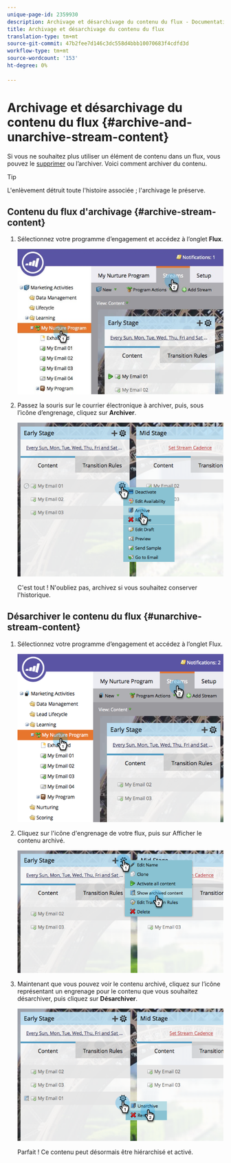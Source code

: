 ```yaml
---
unique-page-id: 2359930
description: Archivage et désarchivage du contenu du flux - Documentation sur le marketing - Documentation sur le produit
title: Archivage et désarchivage du contenu du flux
translation-type: tm+mt
source-git-commit: 47b2fee7d146c3dc558d4bbb10070683f4cdfd3d
workflow-type: tm+mt
source-wordcount: '153'
ht-degree: 0%

---
```



# Archivage et désarchivage du contenu du flux {#archive-and-unarchive-stream-content}

Si vous ne souhaitez plus utiliser un élément de contenu dans un flux, vous pouvez le [supprimer](remove-stream-content.md) ou l’archiver. Voici comment archiver du contenu.

>[!TIP]
>
>L&#39;enlèvement détruit toute l&#39;histoire associée ; l&#39;archivage le préserve.

## Contenu du flux d&#39;archivage {#archive-stream-content}

1. Sélectionnez votre programme d’engagement et accédez à l’onglet **Flux**.

   ![](assets/cloneasteam-4.jpg)

1. Passez la souris sur le courrier électronique à archiver, puis, sous l’icône d’engrenage, cliquez sur **Archiver**.

   ![](assets/image2014-9-15-17-3a42-3a7.png)

   C&#39;est tout ! N&#39;oubliez pas, archivez si vous souhaitez conserver l&#39;historique.

## Désarchiver le contenu du flux {#unarchive-stream-content}

1. Sélectionnez votre programme d’engagement et accédez à l’onglet Flux.

   ![](assets/image2014-9-15-17-3a42-3a11.png)

1. Cliquez sur l&#39;icône d&#39;engrenage de votre flux, puis sur Afficher le contenu archivé.

   ![](assets/image2014-9-15-17-3a42-3a15.png)

1. Maintenant que vous pouvez voir le contenu archivé, cliquez sur l’icône représentant un engrenage pour le contenu que vous souhaitez désarchiver, puis cliquez sur **Désarchiver**.

   ![](assets/image2014-9-15-17-3a42-3a24.png)

   Parfait ! Ce contenu peut désormais être hiérarchisé et activé.

